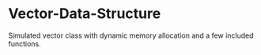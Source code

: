 # Vector-Data-Structure
Simulated vector class with dynamic memory allocation and a few included functions.
